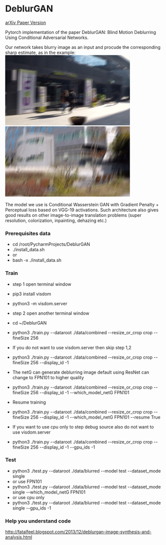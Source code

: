 # DeblurGAN
[arXiv Paper Version](https://arxiv.org/pdf/1711.07064.pdf)

Pytorch implementation of the paper DeblurGAN: Blind Motion Deblurring Using Conditional Adversarial Networks.

Our network takes blurry image as an input and procude the corresponding sharp estimate, as in the example:
<img src="images/animation3.gif" width="400px"/> <img src="images/animation4.gif" width="400px"/>

The model we use is Conditional Wasserstein GAN with Gradient Penalty + Perceptual loss based on VGG-19 activations. Such architecture also gives good results on other image-to-image translation problems (super resolution, colorization, inpainting, dehazing etc.)

### Prerequisites data
- cd /root/PycharmProjects/DeblurGAN
- ./install_data.sh
- or
- bash -x ./install_data.sh

### Train
- step 1 open terminal window
- pip3 install visdom
- python3 -m visdom.server

- step 2 open another terminal window
- cd ~/DeblurGAN
- python3 ./train.py --dataroot ./data/combined --resize_or_crop crop --fineSize 256

- If you do not want to use visdom.server then skip step 1,2
- python3 ./train.py --dataroot ./data/combined --resize_or_crop crop --fineSize 256 --display_id -1

- The netG can generate deblurring image default using ResNet can change to FPN101 to higher quality
- python3 ./train.py --dataroot ./data/combined --resize_or_crop crop --fineSize 256 --display_id -1 --which_model_netG FPN101

- Resume training
- python3 ./train.py --dataroot ./data/combined --resize_or_crop crop --fineSize 256 --display_id -1 --which_model_netG FPN101 --resume True

- If you want to use cpu only to step debug source also do not want to use visdom.server
- python3 ./train.py --dataroot ./data/combined --resize_or_crop crop --fineSize 256 --display_id -1 --gpu_ids -1

### Test
- python3 ./test.py --dataroot ./data/blurred --model test --dataset_mode single
- or use FPN101
- python3 ./test.py --dataroot ./data/blurred --model test --dataset_mode single --which_model_netG FPN101
- or use cpu only
- python3 ./test.py --dataroot ./data/blurred --model test --dataset_mode single --gpu_ids -1

### Help you understand code
http://fatalfeel.blogspot.com/2013/12/deblurgan-image-synthesis-and-analysis.html
